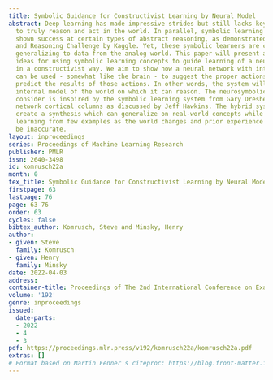 ```yaml
---
title: Symbolic Guidance for Constructivist Learning by Neural Model
abstract: Deep learning has made impressive strides but still lacks key concepts necessary
  to truly reason and act in the world. In parallel, symbolic learning systems have
  shown success at certain types of abstract reasoning, as demonstrated in the Abstraction
  and Reasoning Challenge by Kaggle. Yet, these symbolic learners are challenged when
  generalizing to data from the analog world. This paper will present and evaluate
  ideas for using symbolic learning concepts to guide learning of a neural network
  in a constructivist way. We aim to show how a neural network with internal feedback
  can be used - somewhat like the brain - to suggest the proper actions to take and
  predict the results of those actions. In other words, the system will create an
  internal model of the world on which it can reason. The neurosymbolic system we
  consider is inspired by the symbolic learning system from Gary Dresher and neural
  network cortical columns as discussed by Jeff Hawkins. The hybrid system aims to
  create a synthesis which can generalize on real-world concepts while also quickly
  learning from few examples as the world changes and prior experience is found to
  be inaccurate.
layout: inproceedings
series: Proceedings of Machine Learning Research
publisher: PMLR
issn: 2640-3498
id: komrusch22a
month: 0
tex_title: Symbolic Guidance for Constructivist Learning by Neural Model
firstpage: 63
lastpage: 76
page: 63-76
order: 63
cycles: false
bibtex_author: Komrusch, Steve and Minsky, Henry
author:
- given: Steve
  family: Komrusch
- given: Henry
  family: Minsky
date: 2022-04-03
address:
container-title: Proceedings of The 2nd International Conference on Examples
volume: '192'
genre: inproceedings
issued:
  date-parts:
  - 2022
  - 4
  - 3
pdf: https://proceedings.mlr.press/v192/komrusch22a/komrusch22a.pdf
extras: []
# Format based on Martin Fenner's citeproc: https://blog.front-matter.io/posts/citeproc-yaml-for-bibliographies/
---
```

